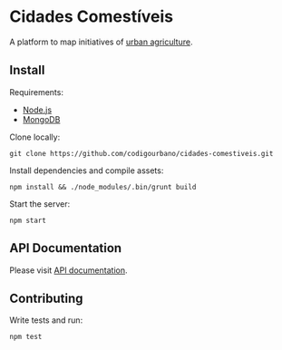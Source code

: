 # Cidades Comestíveis

A platform to map initiatives of [urban agriculture].

## Install

Requirements:

* [Node.js](https://nodejs.org)
* [MongoDB](https://www.mongodb.org)

Clone locally:

    git clone https://github.com/codigourbano/cidades-comestiveis.git

Install dependencies and compile assets:

    npm install && ./node_modules/.bin/grunt build

Start the server:

    npm start


## API Documentation

Please visit [API documentation].

[API Documentation]: https://github.com/codigourbano/cidades-comestiveis/blob/master/api-reference.md
[urban agriculture]: https://en.wikipedia.org/wiki/Urban_agriculture
[wiki]: https://github.com/codigourbano/cidades-comestiveis/wiki


## Contributing

Write tests and run:

    npm test
